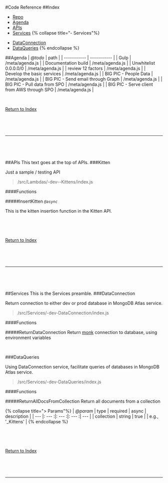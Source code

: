#Code Reference
##Index

* [Repo](https://github.com/HubTester1/HubAPI)
* [Agenda](#agenda)
* [APIs](#apis)
* [Services](#services)
{% collapse title="- Services"%}
- [DataConnection](#dataconnection)
- [DataQueries](#dataqueries)
{% endcollapse %}

##Agenda
| *@todo* | path |
| ----------- | ----------- |
| Gulp | /meta/agenda.js |
| Documentation build | /meta/agenda.js |
| Unwhitelist 0.0.0.0/0 | /meta/agenda.js |
| review 12 factors | /meta/agenda.js |
| Develop the basic services | /meta/agenda.js |
| BIG PIC - People Data | /meta/agenda.js |
| BIG PIC - Send email through Graph | /meta/agenda.js |
| BIG PIC - Pull data from SPO | /meta/agenda.js |
| BIG PIC - Serve client from AWS through SPO | /meta/agenda.js |

&nbsp;

[Return to Index](#index)
&nbsp;

&nbsp;

&nbsp;

---
&nbsp;

&nbsp;

##APIs
This text goes at the top of APIs.
###Kitten

Just a sample / testing API

> /src/Lambdas/-dev--Kittens/index.js

####Functions

#####InsertKitten
*`@async`*

This is the kitten insertion function in the Kitten API.


&nbsp;


&nbsp;

[Return to Index](#index)
&nbsp;

&nbsp;

&nbsp;

---
&nbsp;

&nbsp;

##Services
This is the Services preamble.
###DataConnection

Return connection to either dev or prod database in MongoDB Atlas service.

> /src/Services/-dev-DataConnection/index.js

####Functions

#####ReturnDataConnection
Return [monk](https://www.npmjs.com/package/monk) connection to database, using environment variables


&nbsp;

###DataQueries

Using DataConnection service, facilitate queries of databases in MongoDB Atlas service.

> /src/Services/-dev-DataQueries/index.js

####Functions

#####ReturnAllDocsFromCollection
Return all documents from a collection

{% collapse title="> Params"%}
| *@param* | type | required | async | description |
| --- |: --- :|: --- :|: --- :| --- |
| collection | string | true |  | e.g., '_Kittens'  |
{% endcollapse %}

&nbsp;


&nbsp;

[Return to Index](#index)
&nbsp;

&nbsp;

&nbsp;

---
&nbsp;

&nbsp;


